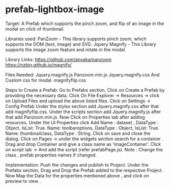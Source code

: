 # prefab-lightbox-image
Target:
A Prefab which supports the pinch zoom, and flip of an image in the modal on click of thumbnail.

Libraries used: 
PanZoom  - This library  supports pinch zoom, which supports the DOM (text, image) and SVG.
Jquery Magnify - This Library supports the image zoom feature and rotate in the modal.

Library Links:
https://github.com/anvaka/panzoom
https://nzbin.github.io/magnify/

Files Needed:
Jquery.magnify.js
Panzoom.min.js
Jquery.magnify.css
And Custom css for modal.
magnifyflip.css

Steps to Create a Prefab:
Go to Prefabs section, Click on Create a Prefab by providing the necessary data.
Click On File Explorer -> Resources -> click on Upload Files and upload the above listed files.
Click on Settings  -> Config Prefab 
Under the styles section add Jquery.magnify.css after that add magnifyflip.css.
Under the scripts section add Jquery.magnify.js after that add Panzoom.min.js.
Now Click on Properties  tab after adding resources.
Under the UI Properties click Add 
Name : dataset , DataType : Object, IsList: True.
Name: toolbaroptions, DataType : Object, IsList: True.
Name: thumbnailclass, DataType : String. 
Click on save and close the dialog.
 Click on Pages  -> under the widgets section search for a container .
Drag and drop Container and give a class name as ‘imageContainer’.
Click on script tab -> And add the script (refer prefabPage.js).
Note : Change the class , prefab properties names if changed.



Implementation:
Push the changes and publish to Project.
Under the Prefabs section, Drag and Drop the Prefab added to the respective Project.
Now Map the Data for the properties mentioned above , and click on preview to view .
